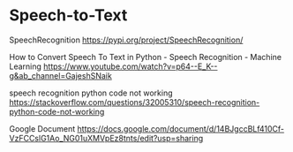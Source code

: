 # Speech-to-Text

SpeechRecognition 
https://pypi.org/project/SpeechRecognition/

How to Convert Speech To Text in Python - Speech Recognition - Machine Learning
https://www.youtube.com/watch?v=p64--E_K--g&ab_channel=GajeshSNaik

speech recognition python code not working
https://stackoverflow.com/questions/32005310/speech-recognition-python-code-not-working

Google Document 
https://docs.google.com/document/d/14BJgccBLf410Cf-VzFCCslG1Ao_NG01uXMVpEz8tnts/edit?usp=sharing

